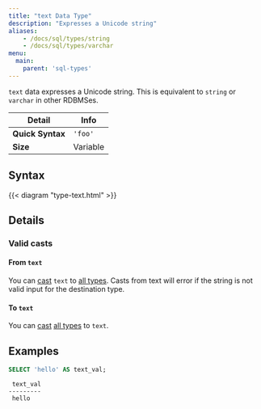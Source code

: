 ```yaml
---
title: "text Data Type"
description: "Expresses a Unicode string"
aliases:
    - /docs/sql/types/string
    - /docs/sql/types/varchar
menu:
  main:
    parent: 'sql-types'
---
```


`text` data expresses a Unicode string. This is equivalent to `string` or
`varchar` in other RDBMSes.

Detail | Info
-------|------
**Quick Syntax** | `'foo'`
**Size** | Variable

## Syntax

{{< diagram "type-text.html" >}}

## Details

### Valid casts

#### From `text`

You can [cast](../../functions/cast) `text` to [all types](../). Casts from
text will error if the string is not valid input for the destination type.

#### To `text`

You can [cast](../../functions/cast) [all types](../) to `text`.

## Examples

```sql
SELECT 'hello' AS text_val;
```
```nofmt
 text_val
---------
 hello
```
